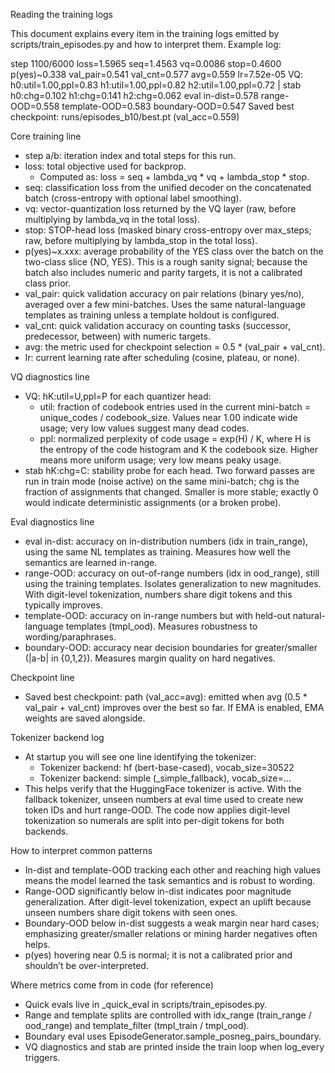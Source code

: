 Reading the training logs

This document explains every item in the training logs emitted by scripts/train_episodes.py and how to interpret them. Example log:

step 1100/6000 loss=1.5965 seq=1.4563 vq=0.0086 stop=0.4600 p(yes)~0.338 val_pair=0.541 val_cnt=0.577 avg=0.559 lr=7.52e-05
  VQ: h0:util=1.00,ppl=0.83 h1:util=1.00,ppl=0.82 h2:util=1.00,ppl=0.72 | stab h0:chg=0.102 h1:chg=0.141 h2:chg=0.062
  eval in-dist=0.578 range-OOD=0.558 template-OOD=0.583 boundary-OOD=0.547
  Saved best checkpoint: runs/episodes_b10/best.pt (val_acc=0.559)


Core training line
- step a/b: iteration index and total steps for this run.
- loss: total objective used for backprop.
  - Computed as: loss = seq + lambda_vq * vq + lambda_stop * stop.
- seq: classification loss from the unified decoder on the concatenated batch (cross-entropy with optional label smoothing).
- vq: vector-quantization loss returned by the VQ layer (raw, before multiplying by lambda_vq in the total loss).
- stop: STOP-head loss (masked binary cross-entropy over max_steps; raw, before multiplying by lambda_stop in the total loss).
- p(yes)~x.xxx: average probability of the YES class over the batch on the two-class slice {NO, YES}. This is a rough sanity signal; because the batch also includes numeric and parity targets, it is not a calibrated class prior.
- val_pair: quick validation accuracy on pair relations (binary yes/no), averaged over a few mini-batches. Uses the same natural-language templates as training unless a template holdout is configured.
- val_cnt: quick validation accuracy on counting tasks (successor, predecessor, between) with numeric targets.
- avg: the metric used for checkpoint selection = 0.5 * (val_pair + val_cnt).
- lr: current learning rate after scheduling (cosine, plateau, or none).


VQ diagnostics line
- VQ: hK:util=U,ppl=P for each quantizer head:
  - util: fraction of codebook entries used in the current mini-batch = unique_codes / codebook_size. Values near 1.00 indicate wide usage; very low values suggest many dead codes.
  - ppl: normalized perplexity of code usage = exp(H) / K, where H is the entropy of the code histogram and K the codebook size. Higher means more uniform usage; very low means peaky usage.
- stab hK:chg=C: stability probe for each head. Two forward passes are run in train mode (noise active) on the same mini-batch; chg is the fraction of assignments that changed. Smaller is more stable; exactly 0 would indicate deterministic assignments (or a broken probe).


Eval diagnostics line
- eval in-dist: accuracy on in-distribution numbers (idx in train_range), using the same NL templates as training. Measures how well the semantics are learned in-range.
- range-OOD: accuracy on out-of-range numbers (idx in ood_range), still using the training templates. Isolates generalization to new magnitudes. With digit-level tokenization, numbers share digit tokens and this typically improves.
- template-OOD: accuracy on in-range numbers but with held-out natural-language templates (tmpl_ood). Measures robustness to wording/paraphrases.
- boundary-OOD: accuracy near decision boundaries for greater/smaller (|a-b| in {0,1,2}). Measures margin quality on hard negatives.


Checkpoint line
- Saved best checkpoint: path (val_acc=avg): emitted when avg (0.5 * val_pair + val_cnt) improves over the best so far. If EMA is enabled, EMA weights are saved alongside.


Tokenizer backend log
- At startup you will see one line identifying the tokenizer:
  - Tokenizer backend: hf (bert-base-cased), vocab_size=30522
  - Tokenizer backend: simple (_simple_fallback), vocab_size=…
- This helps verify that the HuggingFace tokenizer is active. With the fallback tokenizer, unseen numbers at eval time used to create new token IDs and hurt range-OOD. The code now applies digit-level tokenization so numerals are split into per-digit tokens for both backends.


How to interpret common patterns
- In-dist and template-OOD tracking each other and reaching high values means the model learned the task semantics and is robust to wording.
- Range-OOD significantly below in-dist indicates poor magnitude generalization. After digit-level tokenization, expect an uplift because unseen numbers share digit tokens with seen ones.
- Boundary-OOD below in-dist suggests a weak margin near hard cases; emphasizing greater/smaller relations or mining harder negatives often helps.
- p(yes) hovering near 0.5 is normal; it is not a calibrated prior and shouldn’t be over-interpreted.


Where metrics come from in code (for reference)
- Quick evals live in _quick_eval in scripts/train_episodes.py.
- Range and template splits are controlled with idx_range (train_range / ood_range) and template_filter (tmpl_train / tmpl_ood).
- Boundary eval uses EpisodeGenerator.sample_posneg_pairs_boundary.
- VQ diagnostics and stab are printed inside the train loop when log_every triggers.

